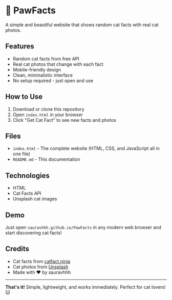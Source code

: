 # 🐾 PawFacts

A simple and beautiful website that shows random cat facts with real cat photos.

## Features

- Random cat facts from free API
- Real cat photos that change with each fact
- Mobile-friendly design
- Clean, minimalistic interface
- No setup required - just open and use

## How to Use

1. Download or clone this repository
2. Open `index.html` in your browser
3. Click "Get Cat Fact" to see new facts and photos

## Files

- `index.html` - The complete website (HTML, CSS, and JavaScript all in one file)
- `README.md` - This documentation

## Technologies

- HTML
- Cat Facts API
- Unsplash cat images

## Demo

Just open `sauravhhh.github.io/PawFacts` in any modern web browser and start discovering cat facts!

## Credits

- Cat facts from [catfact.ninja](https://catfact.ninja)
- Cat photos from [Unsplash](https://unsplash.com)
- Made with ❤️ by sauravhhh

---

**That's it!** Simple, lightweight, and works immediately. Perfect for cat lovers! 🐱
